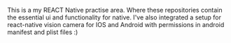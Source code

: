 This is a my REACT Native practise area. Where these repositories contain the essential ui and functionality for native. I've also integrated a setup for react-native vision camera for IOS and Android with permissions in android manifest and plist files :)
